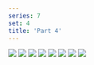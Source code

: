 ```yaml
---
series: 7
set: 4
title: 'Part 4'
---
```


![](../../../../assets/shell/part-4/shell31.jpg)
![](../../../../assets/shell/part-4/shell32.jpg)
![](../../../../assets/shell/part-4/shell33.jpg)
![](../../../../assets/shell/part-4/shell34.jpg)
![](../../../../assets/shell/part-4/shell35.jpg)
![](../../../../assets/shell/part-4/shell36.jpg)
![](../../../../assets/shell/part-4/shell37.jpg)
![](../../../../assets/shell/part-4/shell38.jpg)